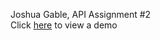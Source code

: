 Joshua Gable, API Assignment #2
<br>
Click [here](https://jgable01.github.io/cookies) to view a demo
